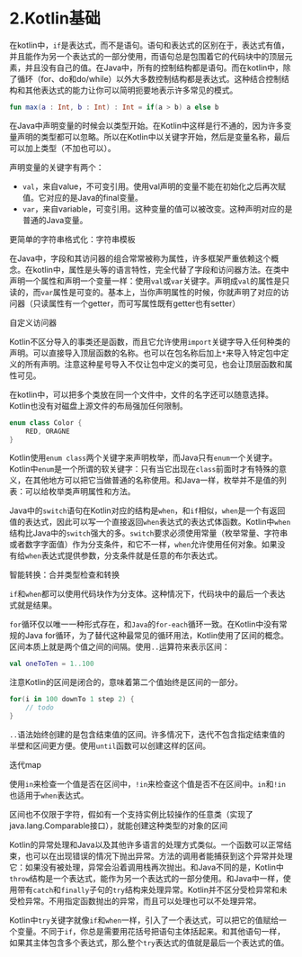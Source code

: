 # 2.Kotlin基础

在kotlin中，``if``是表达式，而不是语句。语句和表达式的区别在于，表达式有值，并且能作为另一个表达式的一部分使用，而语句总是包围着它的代码块中的顶层元素，并且没有自己的值。在Java中，所有的控制结构都是语句。而在kotlin中，除了循环（for、do和do/while）以外大多数控制结构都是表达式。这种结合控制结构和其他表达式的能力让你可以简明扼要地表示许多常见的模式。

```kotlin 
fun max(a : Int, b : Int) : Int = if(a > b) a else b 
```

在Java中声明变量的时候会以类型开始。在Kotlin中这样是行不通的，因为许多变量声明的类型都可以忽略。所以在Kotlin中以关键字开始，然后是变量名称，最后可以加上类型（不加也可以）。

声明变量的关键字有两个：

+ ``val``，来自value，不可变引用。使用val声明的变量不能在初始化之后再次赋值。它对应的是Java的final变量。
+ ``var``，来自variable，可变引用。这种变量的值可以被改变。这种声明对应的是普通的Java变量。

更简单的字符串格式化：字符串模板

在Java中，字段和其访问器的组合常常被称为属性，许多框架严重依赖这个概念。在kotlin中，属性是头等的语言特性，完全代替了字段和访问器方法。在类中声明一个属性和声明一个变量一样：使用``val``或``var``关键字。声明成``val``的属性是只读的，而``var``属性是可变的。基本上，当你声明属性的时候，你就声明了对应的访问器（只读属性有一个getter，而可写属性既有getter也有setter）

自定义访问器

Kotlin不区分导入的事类还是函数，而且它允许使用``import``关键字导入任何种类的声明。可以直接导入顶层函数的名称。也可以在包名称后加上``*``来导入特定包中定义的所有声明。注意这种星号导入不仅让包中定义的类可见，也会让顶层函数和属性可见。

在kotlin中，可以把多个类放在同一个文件中，文件的名字还可以随意选择。Kotlin也没有对磁盘上源文件的布局强加任何限制。

```kotlin
enum class Color {
    RED, ORAGNE
}
```

Kotlin使用``enum class``两个关键字来声明枚举，而Java只有``enum``一个关键字。Kotlin中``enum``是一个所谓的软关键字：只有当它出现在``class``前面时才有特殊的意义，在其他地方可以把它当做普通的名称使用。和Java一样，枚举并不是值的列表：可以给枚举类声明属性和方法。

Java中的``switch``语句在Kotlin对应的结构是``when``，和``if``相似，``when``是一个有返回值的表达式，因此可以写一个直接返回``when``表达式的表达式体函数。Kotlin中``when``结构比Java中的``switch``强大的多。``switch``要求必须使用常量（枚举常量、字符串或者数字字面值）作为分支条件，和它不一样，``when``允许使用任何对象。如果没有给``when``表达式提供参数，分支条件就是任意的布尔表达式。

智能转换：合并类型检查和转换

``if``和``when``都可以使用代码块作为分支体。这种情况下，代码块中的最后一个表达式就是结果。

``for``循环仅以唯一一种形式存在，和``Java``的``for-each``循环一致。在Kotlin中没有常规的Java for循环，为了替代这种最常见的循环用法，Kotlin使用了区间的概念。区间本质上就是两个值之间的间隔。使用``..``运算符来表示区间：

```kotlin
val oneToTen = 1..100
```

注意Kotlin的区间是闭合的，意味着第二个值始终是区间的一部分。

```kotlin
for(i in 100 downTo 1 step 2) {
    // todo
}
```

``..``语法始终创建的是包含结束值的区间。许多情况下，迭代不包含指定结束值的半壁和区间更方便。使用``until``函数可以创建这样的区间。

迭代map

使用``in``来检查一个值是否在区间中，``!in``来检查这个值是否不在区间中。``in``和``!in``也适用于``when``表达式。 

区间也不仅限于字符，假如有一个支持实例比较操作的任意类（实现了java.lang.Comparable接口），就能创建这种类型的对象的区间

Kotlin的异常处理和Java以及其他许多语言的处理方式类似。一个函数可以正常结束，也可以在出现错误的情况下抛出异常。方法的调用者能捕获到这个异常并处理它：如果没有被处理，异常会沿着调用栈再次抛出。和Java不同的是，Kotlin中``throw``结构是一个表达式，能作为另一个表达式的一部分使用。和Java中一样，使用带有``catch``和``finally``子句的``try``结构来处理异常。Kotlin并不区分受检异常和未受检异常。不用指定函数抛出的异常，而且可以处理也可以不处理异常。

Kotlin中``try``关键字就像``if``和``when``一样，引入了一个表达式，可以把它的值赋给一个变量。不同于``if``，你总是需要用花括号把语句主体括起来。和其他语句一样，如果其主体包含多个表达式，那么整个``try``表达式的值就是最后一个表达式的值。
